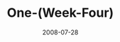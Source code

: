 ---
layout: music 
title: "One-(Week-Four)"
series: "One"
date: 2008-07-28 
description: "Guest Harvey Carey speaks about grace and learning not to judge."
audio: "http://s3.amazonaws.com/crossroadsaudiomessages/One-4.mp3"
audio-duration: "38:44"
---